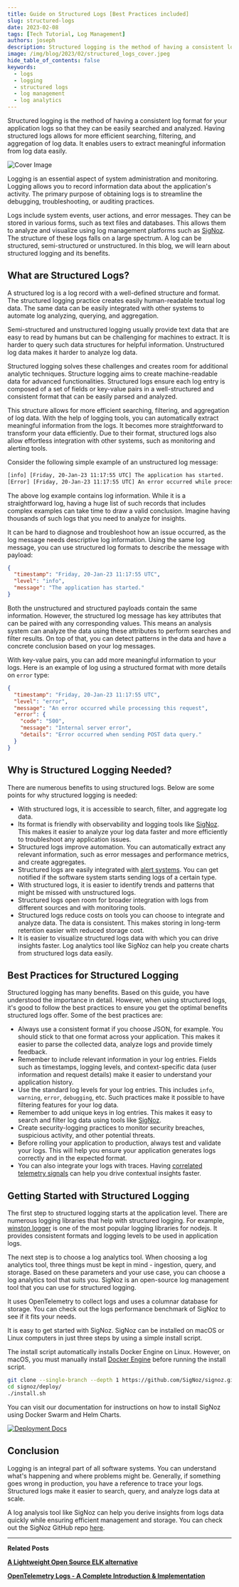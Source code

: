 ```yaml
---
title: Guide on Structured Logs [Best Practices included]
slug: structured-logs
date: 2023-02-08
tags: [Tech Tutorial, Log Management]
authors: joseph
description: Structured logging is the method of having a consistent log format for your application logs so that they can be easily searched and analyzed. The primary purpose of obtaining structured logs is to streamline the debugging, troubleshooting...
image: /img/blog/2023/02/structured_logs_cover.jpeg
hide_table_of_contents: false
keywords:
  - logs
  - logging
  - structured logs
  - log management
  - log analytics
---
```


<head>
  <link rel="canonical" href="https://signoz.io/blog/structured-logs/"/>
</head>

Structured logging is the method of having a consistent log format for your application logs so that they can be easily searched and analyzed. Having structured logs allows for more efficient searching, filtering, and aggregation of log data. It enables users to extract meaningful information from log data easily.

<!--truncate-->

![Cover Image](/img/blog/2023/02/structured_logs_cover.webp)


Logging is an essential aspect of system administration and monitoring. Logging allows you to record information data about the application's activity. The primary purpose of obtaining logs is to streamline the debugging, troubleshooting, or auditing practices. 

Logs include system events, user actions, and error messages. They can be stored in various forms, such as text files and databases. This allows them to analyze and visualize using log management platforms such as [SigNoz](https://signoz.io/docs/userguide/logs/). The structure of these logs falls on a large spectrum. A log can be structured, semi-structured or unstructured. In this blog, we will learn about structured logging and its benefits.

## What are Structured Logs?

A structured log is a log record with a well-defined structure and format. The structured logging practice creates easily human-readable textual log data. The same data can be easily integrated with other systems to automate log analyzing, querying, and aggregation.

Semi-structured and unstructured logging usually provide text data that are easy to read by humans but can be challenging for machines to extract. It is harder to query such data structures for helpful information. Unstructured log data makes it harder to analyze log data.

Structured logging solves these challenges and creates room for additional analytic techniques. Structure logging aims to create machine-readable data for advanced functionalities. Structured logs ensure each log entry is composed of a set of fields or key-value pairs in a well-structured and consistent format that can be easily parsed and analyzed.

This structure allows for more efficient searching, filtering, and aggregation of log data. With the help of logging tools, you can automatically extract meaningful information from the logs. It becomes more straightforward to transform your data efficiently. Due to their format, structured logs also allow effortless integration with other systems, such as monitoring and alerting tools.

Consider the following simple example of an unstructured log message:

```bash
[info] [Friday, 20-Jan-23 11:17:55 UTC] The application has started.
[Error] [Friday, 20-Jan-23 11:17:55 UTC] An error occurred while processing this request.
```

The above log example contains log information. While it is a straightforward log, having a huge list of such records that includes complex examples can take time to draw a valid conclusion. Imagine having thousands of such logs that you need to analyze for insights.

It can be hard to diagnose and troubleshoot how an issue occurred, as the log message needs descriptive log information. Using the same log message, you can use structured log formats to describe the message with payload:

```json
{
  "timestamp": "Friday, 20-Jan-23 11:17:55 UTC",
  "level": "info",
  "message": "The application has started."
}
```

Both the unstructured and structured payloads contain the same information. However, the structured log message has key attributes that can be paired with any corresponding values. This means an analysis system can analyze the data using these attributes to perform searches and filter results. On top of that, you can detect patterns in the data and have a concrete conclusion based on your log messages.

With key-value pairs, you can add more meaningful information to your logs. Here is an example of log using a structured format with more details on `error` type:

```json
{
  "timestamp": "Friday, 20-Jan-23 11:17:55 UTC",
  "level": "error",
  "message": "An error occurred while processing this request",
  "error": {
    "code": "500",
    "message": "Internal server error",
    "details": "Error occurred when sending POST data query."
  }
}
```

## Why is Structured Logging Needed?

There are numerous benefits to using structured logs. Below are some points for why structured logging is needed:

- With structured logs, it is accessible to search, filter, and aggregate log data.
- Its format is friendly with observability and logging tools like [SigNoz](https://signoz.io/docs/userguide/logs/). This makes it easier to analyze your log data faster and more efficiently to troubleshoot any application issues.
- Structured logs improve automation. You can automatically extract any relevant information, such as error messages and performance metrics, and create aggregates.
- Structured logs are easily integrated with [alert systems](https://signoz.io/docs/userguide/alerts-management/). You can get notified if the software system starts sending logs of a certain type.
- With structured logs, it is easier to identify trends and patterns that might be missed with unstructured logs.
- Structured logs open room for broader integration with logs from different sources and with monitoring tools.
- Structured logs reduce costs on tools you can choose to integrate and analyze data. The data is consistent. This makes storing in long-term retention easier with reduced storage cost.
- It is easier to visualize structured logs data with which you can drive insights faster. Log analytics tool like SigNoz can help you create charts from structured logs data easily.

## Best Practices for Structured Logging

Structured logging has many benefits. Based on this guide, you have understood the importance in detail. However, when using structured logs, it's good to follow the best practices to ensure you get the optimal benefits structured logs offer. Some of the best practices are:

- Always use a consistent format if you choose JSON, for example. You should stick to that one format across your application. This makes it easier to parse the collected data, analyze logs and provide timely feedback.
- Remember to include relevant information in your log entries. Fields such as timestamps, logging levels, and context-specific data (user information and request details) make it easier to understand your application history.
- Use the standard log levels for your log entries. This includes `info`, `warning`, `error`, `debugging`, etc. Such practices make it possible to have filtering features for your log data.
- Remember to add unique keys in log entries. This makes it easy to search and filter log data using tools like [SigNoz](https://signoz.io/).
- Create security-logging practices to monitor security breaches, suspicious activity, and other potential threats.
- Before rolling your application to production, always test and validate your logs. This will help you ensure your application generates logs correctly and in the expected format.
- You can also integrate your logs with traces. Having [correlated telemetry signals](https://signoz.io/blog/microservices-logging/#integrating-observability-in-logs) can help you drive contextual insights faster.

## Getting Started with Structured Logging

The first step to structured logging starts at the application level. There are numerous logging libraries that help with structured logging. For example, [winston logger](https://signoz.io/blog/winston-logger/) is one of the most popular logging libraries for nodejs. It provides consistent formats and logging levels to be used in application logs.

The next step is to choose a log analytics tool. When choosing a log analytics tool, three things must be kept in mind - ingestion, query, and storage. Based on these parameters and your use case, you can choose a log analytics tool that suits you. SigNoz is an open-source log management tool that you can use for structured logging. 

It uses OpenTelemetry to collect logs and uses a columnar database for storage. You can check out the logs performance benchmark of SigNoz to see if it fits your needs.

It is easy to get started with SigNoz. SigNoz can be installed on macOS or Linux computers in just three steps by using a simple install script.

The install script automatically installs Docker Engine on Linux. However, on macOS, you must manually install <a href = "https://docs.docker.com/engine/install/" rel="noopener noreferrer nofollow" target="_blank" >Docker Engine</a> before running the install script.

```bash
git clone --single-branch --depth 1 https://github.com/SigNoz/signoz.git
cd signoz/deploy/
./install.sh
```

You can visit our documentation for instructions on how to install SigNoz using Docker Swarm and Helm Charts.


[![Deployment Docs](/img/blog/common/deploy_docker_documentation.webp)](https://signoz.io/docs/install/)

## Conclusion

Logging is an integral part of all software systems. You can understand what's happening and where problems might be. Generally, if something goes wrong in production, you have a reference to trace your logs. Structured logs make it easier to search, query, and analyze logs data at scale.

A log analysis tool like SigNoz can help you derive insights from logs data quickly while ensuring efficient management and storage. You can check out the SigNoz GitHub repo <a href = "https://github.com/SigNoz/signoz" rel="noopener noreferrer nofollow" target="_blank" >here</a>.


---

**Related Posts**

**[A Lightweight Open Source ELK alternative](https://signoz.io/blog/elk-alternative-open-source/)**

**[OpenTelemetry Logs - A Complete Introduction & Implementation](https://signoz.io/blog/opentelemetry-logs/)**